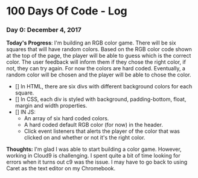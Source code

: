 # 100 Days Of Code - Log

### Day 0: December 4, 2017 

**Today's Progress**: 
I'm building an RGB color game. There will be six squares that will have random colors. Based on the RGB color code shown at the top of the page, the player will be able to guess which is the correct color. The user feedback will inform them if they chose the right color, if not, they can try again. For now the colors are hard coded. Eventually, a random color will be chosen and the player will be able to chose the color. 

- [] In HTML, there are six divs with different background colors for each square.
- [] In CSS, each div is styled with background, padding-bottom, float, margin and width properties.
- [] IN JS:
  - An array of six hard coded colors.
  - A hard coded default RGB color (for now) in the header.
  - Click event listeners that alerts the player of the color that was clicked on and whether or not it's the right color.
 
**Thoughts:** 
I'm glad I was able to start building a color game. However, working in Cloud9 is challenging. I spent quite a bit of time looking for errors when it turns out c9 was the issue.  I may have to go back to using Caret as the text editor on my Chromebook.



